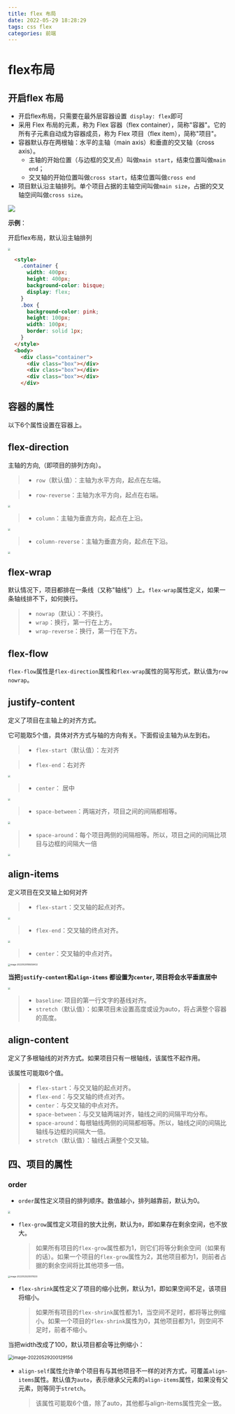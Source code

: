 ```yaml
---
title: flex 布局
date: 2022-05-29 18:28:29
tags: css flex
categories: 前端
---
```


# flex布局

## 开启flex 布局

- 开启flex布局，只需要在最外层容器设置` display: flex`即可
- 采用 Flex 布局的元素，称为 Flex 容器（flex container），简称"容器"。它的所有子元素自动成为容器成员，称为 Flex 项目（flex item），简称"项目"。
- 容器默认存在两根轴：水平的主轴（main axis）和垂直的交叉轴（cross axis）。
  - 主轴的开始位置（与边框的交叉点）叫做`main start`，结束位置叫做`main end`；
  - 交叉轴的开始位置叫做`cross start`，结束位置叫做`cross end`
- 项目默认沿主轴排列。单个项目占据的主轴空间叫做`main size`，占据的交叉轴空间叫做`cross size`。

![](https://panyuro.oss-cn-beijing.aliyuncs.com/20220529192600.png)

**示例**：

开启flex布局，默认沿主轴排列

<img src="https://panyuro.oss-cn-beijing.aliyuncs.com/20220529194352.png" style="zoom:33%;" />

```html
  <style>
    .container {
      width: 400px;
      height: 400px;
      background-color: bisque;
      display: flex;
    }
    .box {
      background-color: pink;
      height: 100px;
      width: 100px;
      border: solid 1px;
    }
  </style>
  <body>
    <div class="container">
      <div class="box"></div>
      <div class="box"></div>
      <div class="box"></div>
    </div>
```



## 容器的属性

以下6个属性设置在容器上。

## flex-direction

主轴的方向,（即项目的排列方向）。

> - `row`（默认值）：主轴为水平方向，起点在左端。

> - `row-reverse`：主轴为水平方向，起点在右端。

<img src="https://panyuro.oss-cn-beijing.aliyuncs.com/20220529194849.png" style="zoom:33%;" />

> - `column`：主轴为垂直方向，起点在上沿。

<img src="https://panyuro.oss-cn-beijing.aliyuncs.com/20220529194940.png" style="zoom:33%;" />

> - `column-reverse`：主轴为垂直方向，起点在下沿。

<img src="https://panyuro.oss-cn-beijing.aliyuncs.com/20220529195014.png" style="zoom:33%;" />

## flex-wrap

默认情况下，项目都排在一条线（又称"轴线"）上。`flex-wrap`属性定义，如果一条轴线排不下，如何换行。

> - `nowrap`（默认）：不换行。
> - `wrap`：换行，第一行在上方。
> - `wrap-reverse`：换行，第一行在下方。

## flex-flow

`flex-flow`属性是`flex-direction`属性和`flex-wrap`属性的简写形式，默认值为`row nowrap`。

## justify-content

定义了项目在主轴上的对齐方式。

它可能取5个值，具体对齐方式与轴的方向有关。下面假设主轴为从左到右。

> - `flex-start`（默认值）：左对齐



> - `flex-end`：右对齐

<img src="https://panyuro.oss-cn-beijing.aliyuncs.com/20220529195131.png" style="zoom:33%;" />

> - `center`： 居中

<img src="https://panyuro.oss-cn-beijing.aliyuncs.com/20220529195153.png" style="zoom:33%;" />

> - `space-between`：两端对齐，项目之间的间隔都相等。

<img src="https://panyuro.oss-cn-beijing.aliyuncs.com/20220529195227.png" style="zoom:33%;" />

> - `space-around`：每个项目两侧的间隔相等。所以，项目之间的间隔比项目与边框的间隔大一倍

<img src="https://panyuro.oss-cn-beijing.aliyuncs.com/20220529195340.png" style="zoom:33%;" />

## align-items

定义项目在交叉轴上如何对齐

> - `flex-start`：交叉轴的起点对齐。

<img src="https://panyuro.oss-cn-beijing.aliyuncs.com/20220529195559.png" style="zoom:33%;" />

> - `flex-end`：交叉轴的终点对齐。

<img src="https://panyuro.oss-cn-beijing.aliyuncs.com/20220529195624.png" style="zoom:33%;" />

> - `center`：交叉轴的中点对齐。

<img src="/Users/yuroupan/Library/Application Support/typora-user-images/image-20220529195658432.png" alt="image-20220529195658432" style="zoom:33%;" />

**当把`justify-content`和`align-items` 都设置为`center`, 项目将会水平垂直居中**

<img src="https://panyuro.oss-cn-beijing.aliyuncs.com/20220529200655.png" style="zoom:33%;" />

> - `baseline`: 项目的第一行文字的基线对齐。
> - `stretch`（默认值）：如果项目未设置高度或设为auto，将占满整个容器的高度。

## align-content

定义了多根轴线的对齐方式。如果项目只有一根轴线，该属性不起作用。

该属性可能取6个值。

>- `flex-start`：与交叉轴的起点对齐。
>- `flex-end`：与交叉轴的终点对齐。
>- `center`：与交叉轴的中点对齐。
>- `space-between`：与交叉轴两端对齐，轴线之间的间隔平均分布。
>- `space-around`：每根轴线两侧的间隔都相等。所以，轴线之间的间隔比轴线与边框的间隔大一倍。
>- `stretch`（默认值）：轴线占满整个交叉轴。

## 四、项目的属性

### order

- `order`属性定义项目的排列顺序。数值越小，排列越靠前，默认为0。

<img src="https://panyuro.oss-cn-beijing.aliyuncs.com/20220529201004.png" style="zoom:33%;" />

- `flex-grow`属性定义项目的放大比例，默认为`0`，即如果存在剩余空间，也不放大。

  > 如果所有项目的`flex-grow`属性都为1，则它们将等分剩余空间（如果有的话）。如果一个项目的`flex-grow`属性为2，其他项目都为1，则前者占据的剩余空间将比其他项多一倍。

<img src="/Users/yuroupan/Library/Application Support/typora-user-images/image-20220529200011630.png" alt="image-20220529200011630" style="zoom:33%;" />

- `flex-shrink`属性定义了项目的缩小比例，默认为1，即如果空间不足，该项目将缩小。

  > 如果所有项目的`flex-shrink`属性都为1，当空间不足时，都将等比例缩小。如果一个项目的`flex-shrink`属性为0，其他项目都为1，则空间不足时，前者不缩小。

当把width改成了100，默认项目都会等比例缩小：

<img src="/Users/yuroupan/Library/Application Support/typora-user-images/image-20220529200129156.png" alt="image-20220529200129156" style="zoom:73%;" />

- `align-self`属性允许单个项目有与其他项目不一样的对齐方式，可覆盖`align-items`属性。默认值为`auto`，表示继承父元素的`align-items`属性，如果没有父元素，则等同于`stretch`。

  > 该属性可能取6个值，除了auto，其他都与align-items属性完全一致。

